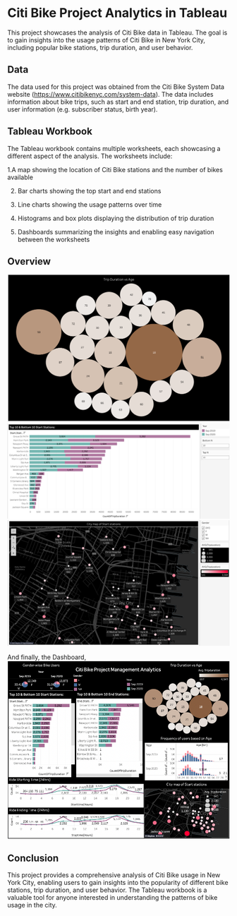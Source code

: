 # Citi Bike Project Analytics in Tableau

This project showcases the analysis of Citi Bike data in Tableau. The goal is to gain insights into the usage patterns of Citi Bike in New York City, including popular bike stations, trip duration, and user behavior.

## Data
The data used for this project was obtained from the Citi Bike System Data website (https://www.citibikenyc.com/system-data). The data includes information about bike trips, such as start and end station, trip duration, and user information (e.g. subscriber status, birth year).

## Tableau Workbook
The Tableau workbook contains multiple worksheets, each showcasing a different aspect of the analysis. The worksheets include:

1.A map showing the location of Citi Bike stations and the number of bikes available

2. Bar charts showing the top start and end stations

3. Line charts showing the usage patterns over time

4. Histograms and box plots displaying the distribution of trip duration

5. Dashboards summarizing the insights and enabling easy navigation between the worksheets

## Overview
![Trip Duration vs Age using Packed Bubbles chart](packedbubbles.png)
![Top 10 & Bottom 10 Start Stations using Horizontal Bar chart](horizontal.png)
![City map of Start Stations](map.png)

And finally, the Dashboard,
![Tableau Dashboard](dashboard.png)


## Conclusion
This project provides a comprehensive analysis of Citi Bike usage in New York City, enabling users to gain insights into the popularity of different bike stations, trip duration, and user behavior. The Tableau workbook is a valuable tool for anyone interested in understanding the patterns of bike usage in the city.




